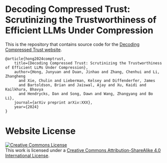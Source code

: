 # Decoding Compressed Trust: Scrutinizing the Trustworthiness of Efficient LLMs Under Compression

This is the repository that contains source code for the [Decoding Compressed Trust website](https://decoding-comp-trust.github.io/).


```
@article{hong2024comptrust,
    title={Decoding Compressed Trust: Scrutinizing the Trustworthiness of Efficient LLMs Under Compression},
    author={Hong, Junyuan and Duan, Jinhao and Zhang, Chenhui and Li, Zhangheng 
      and Xie, Chulin and Lieberman, Kelsey and Diffenderfer, James 
      and Bartoldson, Brian and Jaiswal, Ajay and Xu, Kaidi and Kailkhura, Bhavya 
      and Hendrycks, Dan and Song, Dawn and Wang, Zhangyang and Bo Li},
    journal={arXiv preprint arXiv:XXX},
    year={2024}
}
```

# Website License
<a rel="license" href="http://creativecommons.org/licenses/by-sa/4.0/"><img alt="Creative Commons License" style="border-width:0" src="https://i.creativecommons.org/l/by-sa/4.0/88x31.png" /></a><br />This work is licensed under a <a rel="license" href="http://creativecommons.org/licenses/by-sa/4.0/">Creative Commons Attribution-ShareAlike 4.0 International License</a>.
